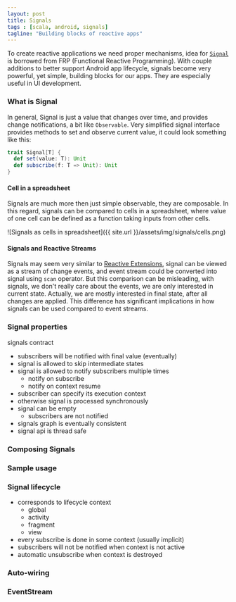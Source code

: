 ```yaml
---
layout: post
title: Signals
tags : [scala, android, signals]
tagline: "Building blocks of reactive apps"
---
```


To create reactive applications we need proper mechanisms, idea for [`Signal`](https://github.com/zbsz/geteit-utils/blob/master/src/main/scala/com/geteit/events/Signal.scala) 
is borrowed from FRP (Functional Reactive Programming). With couple additions to better support Android app lifecycle, signals become very powerful, yet simple,
building blocks for our apps. They are especially useful in UI development.

### What is Signal

In general, Signal is just a value that changes over time, and provides change notifications, a bit like `Observable`.
Very simplified signal interface provides methods to set and observe current value, it could look something like this:
 
```scala
trait Signal[T] {
  def set(value: T): Unit
  def subscribe(f: T => Unit): Unit
}
```

#### Cell in a spreadsheet

Signals are much more then just simple observable, they are composable.
In this regard, signals can be compared to cells in a spreadsheet, where value of one cell can be defined as a function taking inputs from other cells.

![Signals as cells in spreadsheet]({{ site.url }}/assets/img/signals/cells.png)

#### Signals and Reactive Streams

Signals may seem very similar to [Reactive Extensions](http://reactivex.io/), signal can be viewed as a stream of change events, 
and event stream could be converted into signal using `scan` operator.
But this comparison can be misleading, with signals, we don't really care about the events, we are only interested in current state. Actually, we 
are mostly interested in final state, after all changes are applied. This difference has significant implications in how signals can be used compared to event streams.

### Signal properties

signals contract

- subscribers will be notified with final value (eventually)
- signal is allowed to skip intermediate states
- signal is allowed to notify subscribers multiple times
  - notify on subscribe
  - notify on context resume
- subscriber can specify its execution context
- otherwise signal is processed synchronously
- signal can be empty
  - subscribers are not notified
- signals graph is eventually consistent
- signal api is thread safe

### Composing Signals


### Sample usage


### Signal lifecycle

- corresponds to lifecycle context
  - global
  - activity
  - fragment
  - view
- every subscribe is done in some context (usually implicit)
- subscribers will not be notified when context is not active
- automatic unsubscribe when context is destroyed

### Auto-wiring


### EventStream

